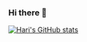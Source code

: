 ### Hi there 👋

<!--
**harishnkr/harishnkr** is a ✨ _special_ ✨ repository because its `README.md` (this file) appears on your GitHub profile.

Here are some ideas to get you started:

- 🔭 I’m currently working on ...
- 🌱 I’m currently learning ...
- 👯 I’m looking to collaborate on ...
- 🤔 I’m looking for help with ...
- 💬 Ask me about ...
- 📫 How to reach me: ...
- 😄 Pronouns: ...
- ⚡ Fun fact: ...
-->

[![Hari's GitHub stats](https://github-readme-stats.vercel.app/api?username=harishnkr)](https://github.com/anuraghazra/github-readme-stats)
